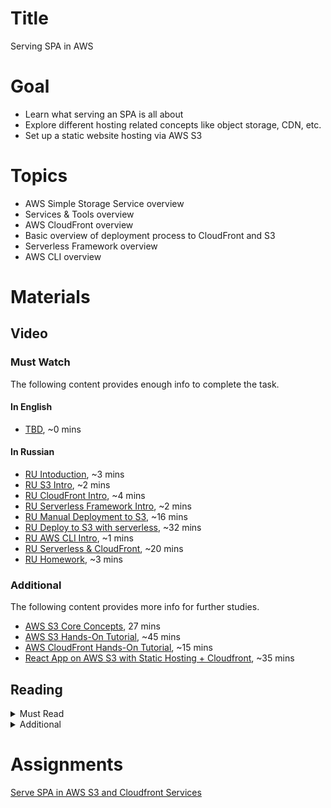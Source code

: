 # Title
Serving SPA in AWS

# Goal
- Learn what serving an SPA is all about
- Explore different hosting related concepts like object storage, CDN, etc.
- Set up a static website hosting via AWS S3

# Topics
- AWS Simple Storage Service overview
- Services & Tools overview
- AWS CloudFront overview
- Basic overview of deployment process to CloudFront and S3
- Serverless Framework overview
- AWS CLI overview

# Materials

## Video
### Must Watch

The following content provides enough info to complete the task.

#### In English
- [TBD](https://videoportal.epam.com/), ~0 mins

#### In Russian
- [RU Intoduction](https://videoportal.epam.com/playlist/OJM9DLJn/play/lay0QP7j), ~3 mins
- [RU S3 Intro](https://videoportal.epam.com/playlist/OJM9DLJn/play/V7gKrW70), ~2 mins
- [RU CloudFront Intro](https://videoportal.epam.com/playlist/OJM9DLJn/play/y76xEQY8), ~4 mins
- [RU Serverless Framework Intro](https://videoportal.epam.com/playlist/OJM9DLJn/play/qJXqRd7w), ~2 mins
- [RU Manual Deployment to S3](https://videoportal.epam.com/playlist/OJM9DLJn/play/dYPqg8J2), ~16 mins
- [RU Deploy to S3 with serverless](https://videoportal.epam.com/playlist/OJM9DLJn/play/Qa1moDak), ~32 mins
- [RU AWS CLI Intro](https://videoportal.epam.com/playlist/OJM9DLJn/play/zJ0ezg74), ~1 mins
- [RU Serverless & CloudFront](https://videoportal.epam.com/playlist/OJM9DLJn/play/ZaDPKLao), ~20 mins
- [RU Homework](https://videoportal.epam.com/playlist/OJM9DLJn/play/AaZqzv79), ~3 mins

### Additional

The following content provides more info for further studies.
- [AWS S3 Core Concepts](https://www.youtube.com/watch?v=tfU0JEZjcsg), 27 mins
- [AWS S3 Hands-On Tutorial](https://www.youtube.com/watch?v=XGcoeEyt2UM), ~45 mins
- [AWS CloudFront Hands-On Tutorial](https://www.youtube.com/watch?v=Vr4N_ZA-uGo), ~15 mins
- [React App on AWS S3 with Static Hosting + Cloudfront](https://www.youtube.com/watch?v=mls8tiiI3uc), ~35 mins

## Reading

<details>
  <summary>Must Read</summary>

  The following content provides enough info to complete the task.

  <blockquote>

  - [What is Amazon S3](https://docs.aws.amazon.com/AmazonS3/latest/userguide/Welcome.html)
  - [Getting started with Amazon S3](https://docs.aws.amazon.com/AmazonS3/latest/userguide/GetStartedWithS3.html)
  - [AWS S3 FAQs](https://aws.amazon.com/s3/faqs/)
  </blockquote>

</details>

<details>
  <summary>Additional</summary>

  The following content provides more info for further studies.

  <blockquote>

  - [Tutorial: Configuring a static website on Amazon S3](https://docs.aws.amazon.com/AmazonS3/latest/userguide/HostingWebsiteOnS3Setup.html)
  - [What AWS service should you use to publish a web site](https://adrianhall.github.io/cloud/2019/01/31/which-aws-service-for-hosting/)
  </blockquote>

</details>

# Assignments
[Serve SPA in AWS S3 and Cloudfront Services](./task.md)
